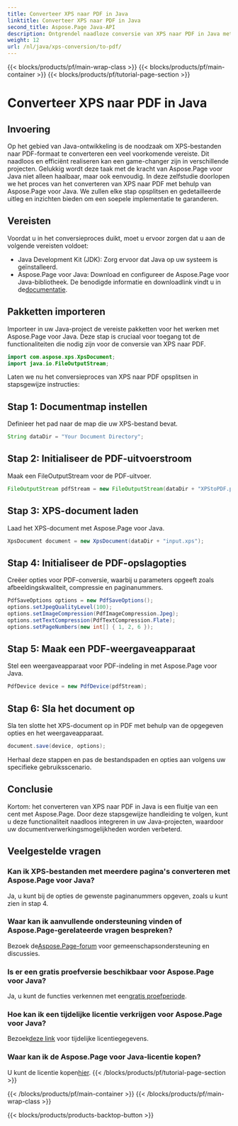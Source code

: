 ```yaml
---
title: Converteer XPS naar PDF in Java
linktitle: Converteer XPS naar PDF in Java
second_title: Aspose.Page Java-API
description: Ontgrendel naadloze conversie van XPS naar PDF in Java met Aspose.Page. Volg onze stapsgewijze handleiding voor een efficiënte en nauwkeurige documentverwerking.
weight: 12
url: /nl/java/xps-conversion/to-pdf/
---
```


{{< blocks/products/pf/main-wrap-class >}}
{{< blocks/products/pf/main-container >}}
{{< blocks/products/pf/tutorial-page-section >}}

# Converteer XPS naar PDF in Java

## Invoering
Op het gebied van Java-ontwikkeling is de noodzaak om XPS-bestanden naar PDF-formaat te converteren een veel voorkomende vereiste. Dit naadloos en efficiënt realiseren kan een game-changer zijn in verschillende projecten. Gelukkig wordt deze taak met de kracht van Aspose.Page voor Java niet alleen haalbaar, maar ook eenvoudig.
In deze zelfstudie doorlopen we het proces van het converteren van XPS naar PDF met behulp van Aspose.Page voor Java. We zullen elke stap opsplitsen en gedetailleerde uitleg en inzichten bieden om een soepele implementatie te garanderen.
## Vereisten
Voordat u in het conversieproces duikt, moet u ervoor zorgen dat u aan de volgende vereisten voldoet:
- Java Development Kit (JDK): Zorg ervoor dat Java op uw systeem is geïnstalleerd.
-  Aspose.Page voor Java: Download en configureer de Aspose.Page voor Java-bibliotheek. De benodigde informatie en downloadlink vindt u in de[documentatie](https://reference.aspose.com/page/java/).
## Pakketten importeren
Importeer in uw Java-project de vereiste pakketten voor het werken met Aspose.Page voor Java. Deze stap is cruciaal voor toegang tot de functionaliteiten die nodig zijn voor de conversie van XPS naar PDF.
```java
import com.aspose.xps.XpsDocument;
import java.io.FileOutputStream;
```
Laten we nu het conversieproces van XPS naar PDF opsplitsen in stapsgewijze instructies:
## Stap 1: Documentmap instellen
Definieer het pad naar de map die uw XPS-bestand bevat.
```java
String dataDir = "Your Document Directory";
```
## Stap 2: Initialiseer de PDF-uitvoerstroom
Maak een FileOutputStream voor de PDF-uitvoer.
```java
FileOutputStream pdfStream = new FileOutputStream(dataDir + "XPStoPDF.pdf");
```
## Stap 3: XPS-document laden
Laad het XPS-document met Aspose.Page voor Java.
```java
XpsDocument document = new XpsDocument(dataDir + "input.xps");
```
## Stap 4: Initialiseer de PDF-opslagopties
Creëer opties voor PDF-conversie, waarbij u parameters opgeeft zoals afbeeldingskwaliteit, compressie en paginanummers.
```java
PdfSaveOptions options = new PdfSaveOptions();
options.setJpegQualityLevel(100);
options.setImageCompression(PdfImageCompression.Jpeg);
options.setTextCompression(PdfTextCompression.Flate);
options.setPageNumbers(new int[] { 1, 2, 6 });
```
## Stap 5: Maak een PDF-weergaveapparaat
Stel een weergaveapparaat voor PDF-indeling in met Aspose.Page voor Java.
```java
PdfDevice device = new PdfDevice(pdfStream);
```
## Stap 6: Sla het document op
Sla ten slotte het XPS-document op in PDF met behulp van de opgegeven opties en het weergaveapparaat.
```java
document.save(device, options);
```
Herhaal deze stappen en pas de bestandspaden en opties aan volgens uw specifieke gebruiksscenario.
## Conclusie
Kortom: het converteren van XPS naar PDF in Java is een fluitje van een cent met Aspose.Page. Door deze stapsgewijze handleiding te volgen, kunt u deze functionaliteit naadloos integreren in uw Java-projecten, waardoor uw documentverwerkingsmogelijkheden worden verbeterd.

## Veelgestelde vragen
### Kan ik XPS-bestanden met meerdere pagina's converteren met Aspose.Page voor Java?
Ja, u kunt bij de opties de gewenste paginanummers opgeven, zoals u kunt zien in stap 4.
### Waar kan ik aanvullende ondersteuning vinden of Aspose.Page-gerelateerde vragen bespreken?
 Bezoek de[Aspose.Page-forum](https://forum.aspose.com/c/page/39) voor gemeenschapsondersteuning en discussies.
### Is er een gratis proefversie beschikbaar voor Aspose.Page voor Java?
 Ja, u kunt de functies verkennen met een[gratis proefperiode](https://releases.aspose.com/).
### Hoe kan ik een tijdelijke licentie verkrijgen voor Aspose.Page voor Java?
 Bezoek[deze link](https://purchase.aspose.com/temporary-license/) voor tijdelijke licentiegegevens.
### Waar kan ik de Aspose.Page voor Java-licentie kopen?
 U kunt de licentie kopen[hier](https://purchase.aspose.com/buy).
{{< /blocks/products/pf/tutorial-page-section >}}

{{< /blocks/products/pf/main-container >}}
{{< /blocks/products/pf/main-wrap-class >}}

{{< blocks/products/products-backtop-button >}}

